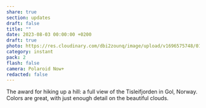 ```yaml
---
share: true
section: updates
draft: false
title: ""
date: 2023-08-03 00:00:00 +0200
draft: true
photo: https://res.cloudinary.com/dbi2zounq/image/upload/v1696575748/013_jblxft.jpg
category: instant
pack: 2
flash: false
camera: Polaroid Now+
redacted: false
---
```



The award for hiking up a hill: a full view of the Tisleifjorden in Gol, Norway. Colors are great, with just enough detail on the beautiful clouds.